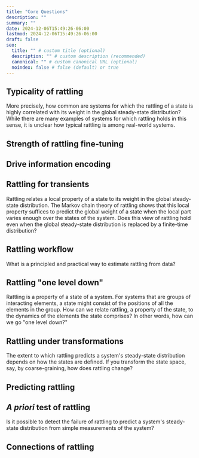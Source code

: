 ```yaml
---
title: "Core Questions"
description: ""
summary: ""
date: 2024-12-06T15:49:26-06:00
lastmod: 2024-12-06T15:49:26-06:00
draft: false
seo:
  title: "" # custom title (optional)
  description: "" # custom description (recommended)
  canonical: "" # custom canonical URL (optional)
  noindex: false # false (default) or true
---
```


## Typicality of rattling

More precisely, how common are systems for which the rattling of a state is highly correlated with its weight in the global steady-state distribution? While there are many examples of systems for which rattling holds in this sense, it is unclear how typical rattling is among real-world systems.

## Strength of rattling fine-tuning



## Drive information encoding



## Rattling for transients

Rattling relates a local property of a state to its weight in the global steady-state distribution. The Markov chain theory of rattling shows that this local property suffices to predict the global weight of a state when the local part varies enough over the states of the system. Does this view of rattling hold even when the global steady-state distribution is replaced by a finite-time distribution?



## Rattling workflow

What is a principled and practical way to estimate rattling from data?



## Rattling "one level down"

Rattling is a property of a state of a system. For systems that are groups of interacting elements, a state might consist of the positions of all the elements in the group. How can we relate rattling, a property of the state, to the dynamics of the elements the state comprises? In other words, how can we go "one level down?"



## Rattling under transformations

The extent to which rattling predicts a system's steady-state distribution depends on how the states are defined. If you transform the state space, say, by coarse-graining, how does rattling change?



## Predicting rattling



## *A priori* test of rattling

Is it possible to detect the failure of rattling to predict a system's steady-state distribution from simple measurements of the system?

## Connections of rattling
